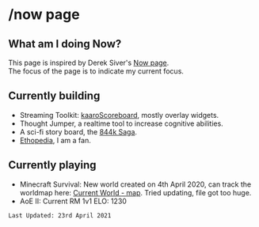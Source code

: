 # /now page

## What am I doing Now?
This page is inspired by Derek Siver's [Now page](https://sivers.org/nowff).   
The focus of the page is to indicate my current focus.

## Currently building
* Streaming Toolkit: [kaaroScoreboard](https://kaaroscoreboard.akriya.co.in/), mostly overlay widgets.
* Thought Jumper, a realtime tool to increase cognitive abilities.
* A sci-fi story board, the [844k Saga](/844k/). 
* [Ethopedia](https://ethopedia.akriya.co.in/), I am a fan.

## Currently playing
* Minecraft Survival: New world created on 4th April 2020, can track the worldmap here: [Current World - map](https://kaaro.gitlab.io/minecraft-worlds/current-world/). Tried updating, file got too huge.
* AoE II: Current RM 1v1 ELO: 1230

```
Last Updated: 23rd April 2021
```
